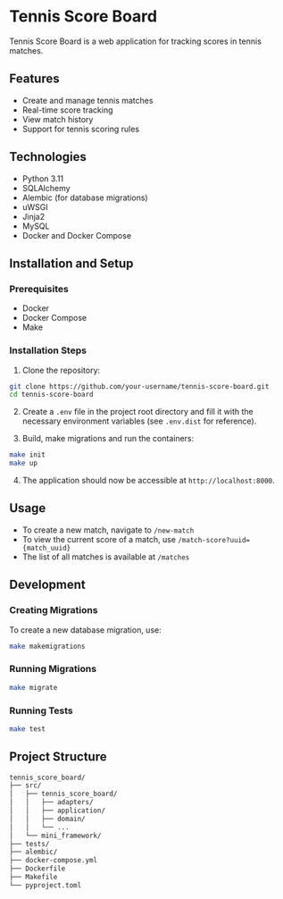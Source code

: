 # Tennis Score Board

Tennis Score Board is a web application for tracking scores in tennis matches.

## Features

- Create and manage tennis matches
- Real-time score tracking
- View match history
- Support for tennis scoring rules

## Technologies

- Python 3.11
- SQLAlchemy
- Alembic (for database migrations)
- uWSGI
- Jinja2
- MySQL
- Docker and Docker Compose

## Installation and Setup

### Prerequisites

- Docker
- Docker Compose
- Make 

### Installation Steps

1. Clone the repository:

```bash
git clone https://github.com/your-username/tennis-score-board.git
cd tennis-score-board
```

2. Create a `.env` file in the project root directory and fill it with the necessary environment variables (see `.env.dist` for reference).

3. Build, make migrations and run the containers:

```bash
make init
make up
```

4. The application should now be accessible at `http://localhost:8000`.

## Usage

- To create a new match, navigate to `/new-match`
- To view the current score of a match, use `/match-score?uuid={match_uuid}`
- The list of all matches is available at `/matches`

## Development

### Creating Migrations

To create a new database migration, use:

```bash
make makemigrations
```

### Running Migrations

```bash
make migrate
```

### Running Tests

```bash
make test
```

## Project Structure

```bash
tennis_score_board/
├── src/
│   ├── tennis_score_board/
│   │   ├── adapters/
│   │   ├── application/
│   │   ├── domain/
│   │   └── ...
│   └── mini_framework/
├── tests/
├── alembic/
├── docker-compose.yml
├── Dockerfile
├── Makefile
└── pyproject.toml
```



